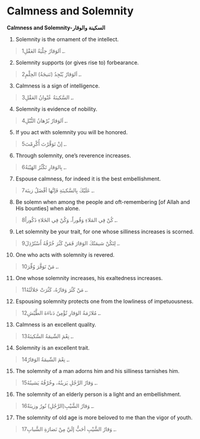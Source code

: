 Calmness and Solemnity
======================

**Calmness and Solemnity-السكينة والوقار**

1. Solemnity is the ornament of the intellect.

> 1ـ اَلوَقارُ حِلْيَةُ العَقْلِ.

2. Solemnity supports (or gives rise to) forbearance.

> 2ـ اَلوَقارُ يُنْجِدُ (نَتيجَةُ) الحِلْمِ.

3. Calmness is a sign of intelligence.

> 3ـ السَّكينَةُ عُنْوانُ العَقْلِ.

4. Solemnity is evidence of nobility.

> 4ـ اَلوَقارُ بُرْهانُ النُّبْلِ.

5. If you act with solemnity you will be honored.

> 5ـ إنْ تَوَقَّرْتَ أُكْرِمْتَ.

6. Through solemnity, one’s reverence increases.

> 6ـ بِالوَقارِ تَكْثُرُ الهَيْبَةُ.

7. Espouse calmness, for indeed it is the best embellishment.

> 7ـ عَلَيْكَ بِالسَّكينَةِ فَإنَّها أفْضَلُ زينَة.

8. Be solemn when among the people and oft-remembering [of Allah and His
bounties] when alone.

> 8ـ كُنْ فِي المَلاءِ وَقُوراً، وَكُنْ فِي الخَلاءِ ذَكُوراً.

9. Let solemnity be your trait, for one whose silliness increases is
scorned.

> 9ـ لِتَكُنْ شيمَتُكَ الوَقارَ فَمَنْ كَثُرَ خُرْقُهُ اُسْتُرْذِلَ.

10. One who acts with solemnity is revered.

> 10ـ مَنْ تَوَقَّرَ وُقِّرَ.

11. One whose solemnity increases, his exaltedness increases.

> 11ـ مَنْ كَثُرَ وَقارُهُ، كَثُرَتْ جَلالَتُهُ.

12. Espousing solemnity protects one from the lowliness of
impetuousness.

> 12ـ مُلازَمَةُ الوَقارِ تُؤْمِنُ دَناءَةَ الطَّيْشِ.

13. Calmness is an excellent quality.

> 13ـ نِعْمَ الشّيمَةُ السَّكينَةُ.

14. Solemnity is an excellent trait.

> 14ـ نِعْمَ الشّيمَةُ الوَقارُ.

15. The solemnity of a man adorns him and his silliness tarnishes him.

> 15ـ وَقارُ الرَّجُلِ يَزينُهُ، وخُرْقُهُ يَشينُهُ.

16. The solemnity of an elderly person is a light and an embellishment.

> 16ـ وَقارُ الشَّيْبِ(الرَّجُلِ) نُورٌ وزينَةٌ.

17. The solemnity of old age is more beloved to me than the vigor of
youth.

> 17ـ وَقارُ الشَّيْبِ أحَبُّ إلَيَّ مِنْ نَضارَةِ الشَّبابِ.


